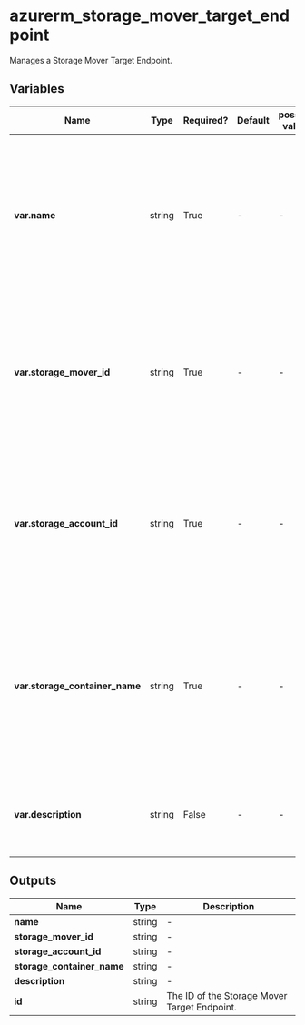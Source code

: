 # azurerm_storage_mover_target_endpoint

Manages a Storage Mover Target Endpoint.

## Variables

| Name | Type | Required? | Default  | possible values | Description |
| ---- | ---- | --------- | -------- | ----------- | ----------- |
| **var.name** | string | True | -  |  -  | Specifies the name which should be used for this Storage Mover Target Endpoint. Changing this forces a new resource to be created. | 
| **var.storage_mover_id** | string | True | -  |  -  | Specifies the ID of the storage mover for this Storage Mover Target Endpoint. Changing this forces a new resource to be created. | 
| **var.storage_account_id** | string | True | -  |  -  | Specifies the ID of the storage account for this Storage Mover Target Endpoint. Changing this forces a new resource to be created. | 
| **var.storage_container_name** | string | True | -  |  -  | Specifies the name of the storage blob container for this Storage Mover Target Endpoint. Changing this forces a new resource to be created. | 
| **var.description** | string | False | -  |  -  | Specifies a description for the Storage Mover Target Endpoint. | 



## Outputs

| Name | Type | Description |
| ---- | ---- | --------- | 
| **name** | string  | - | 
| **storage_mover_id** | string  | - | 
| **storage_account_id** | string  | - | 
| **storage_container_name** | string  | - | 
| **description** | string  | - | 
| **id** | string  | The ID of the Storage Mover Target Endpoint. | 